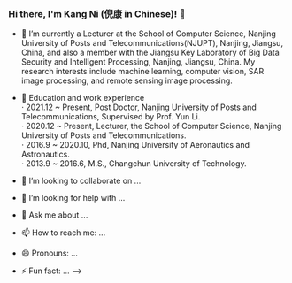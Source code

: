 ### Hi there, I'm Kang Ni (倪康 in Chinese)!  👋


- 🔭 I’m currently a Lecturer at the School of Computer Science, Nanjing University of Posts and Telecommunications(NJUPT), Nanjing, Jiangsu, China, and also a member with the Jiangsu Key Laboratory of Big Data Security and Intelligent Processing, Nanjing, Jiangsu, China. My research interests include machine learning, computer vision, SAR image processing, and remote sensing image processing.




- 🌱 Education and work experience <br />
      · 2021.12 ~ Present, Post Doctor, Nanjing University of Posts and Telecommunications, Supervised by Prof. Yun Li. <br />
      · 2020.12 ~ Present, Lecturer, the School of Computer Science, Nanjing University of Posts and Telecommunications. <br />
      · 2016.9 ~ 2020.10, Phd, Nanjing University of Aeronautics and Astronautics. <br />
      · 2013.9 ~ 2016.6, M.S., Changchun University of Technology. <br />



- 👯 I’m looking to collaborate on ...
- 🤔 I’m looking for help with ...
- 💬 Ask me about ...
- 📫 How to reach me: ...
- 😄 Pronouns: ...
- ⚡ Fun fact: ...
-->
